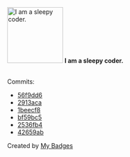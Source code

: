 <img src="https://my-badges.github.io/my-badges/sleepy-coder.png" alt="I am a sleepy coder." title="I am a sleepy coder." width="128">
<strong>I am a sleepy coder.</strong>
<br><br>

Commits:

- <a href="https://github.com/VandalByte/VandalByte/commit/56f9dd6b9504f1682ccceaea462782e44a79e07c">56f9dd6</a>
- <a href="https://github.com/VandalByte/invoice-extractor/commit/2913aca0f5f4c9baad35fded60147628d46b561d">2913aca</a>
- <a href="https://github.com/VandalByte/invoice-extractor/commit/1beecf831e0e004f95f3ed3051489ddfaf55ce53">1beecf8</a>
- <a href="https://github.com/VandalByte/invoice-extractor/commit/bf59bc5eeab9f6a94785c6192989de929bf6a9d1">bf59bc5</a>
- <a href="https://github.com/VandalByte/invoice-extractor/commit/2536fb439b4c81d85b662ae3c31a6902429be4cf">2536fb4</a>
- <a href="https://github.com/VandalByte/invoice-extractor/commit/42659ab8ff4daf89f813c5a89a0249a554b7cac4">42659ab</a>


Created by <a href="https://github.com/my-badges/my-badges">My Badges</a>